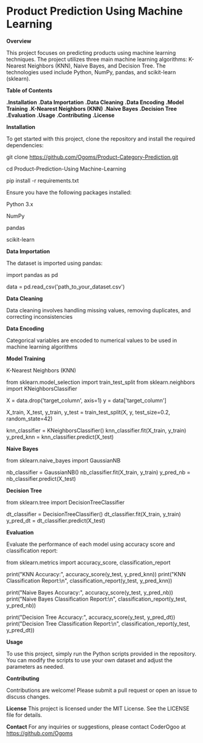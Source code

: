 # **Product Prediction Using Machine Learning**

**Overview**

This project focuses on predicting products using machine learning techniques. The project utilizes three main machine learning algorithms: K-Nearest Neighbors (KNN), Naive Bayes, and Decision Tree. The technologies used include Python, NumPy, pandas, and scikit-learn (sklearn).

**Table of Contents**

**.Installation**
**.Data Importation**
**.Data Cleaning**
**.Data Encoding**
**.Model Training**
    **.K-Nearest Neighbors (KNN)**
    **.Naive Bayes**
    **.Decision Tree**
**.Evaluation**
**.Usage**
**.Contributing**
**.License**

**Installation**

To get started with this project, clone the repository and install the required dependencies:

git clone https://github.com/Ogoms/Product-Category-Prediction.git

cd Product-Prediction-Using Machine-Learning

pip install -r requirements.txt


Ensure you have the following packages installed:

Python 3.x

NumPy

pandas

scikit-learn

**Data Importation**

The dataset is imported using pandas:

import pandas as pd

data = pd.read_csv('path_to_your_dataset.csv')


**Data Cleaning**

Data cleaning involves handling missing values, removing duplicates, and correcting inconsistencies

**Data Encoding**

Categorical variables are encoded to numerical values to be used in machine learning algorithms

**Model Training**

K-Nearest Neighbors (KNN)

from sklearn.model_selection import train_test_split
from sklearn.neighbors import KNeighborsClassifier

X = data.drop('target_column', axis=1)
y = data['target_column']

X_train, X_test, y_train, y_test = train_test_split(X, y, test_size=0.2, random_state=42)

knn_classifier = KNeighborsClassifier()
knn_classifier.fit(X_train, y_train)
y_pred_knn = knn_classifier.predict(X_test)


**Naive Bayes**

from sklearn.naive_bayes import GaussianNB

nb_classifier = GaussianNB()
nb_classifier.fit(X_train, y_train)
y_pred_nb = nb_classifier.predict(X_test)


**Decision Tree**

from sklearn.tree import DecisionTreeClassifier

dt_classifier = DecisionTreeClassifier()
dt_classifier.fit(X_train, y_train)
y_pred_dt = dt_classifier.predict(X_test)


**Evaluation**

Evaluate the performance of each model using accuracy score and classification report:

from sklearn.metrics import accuracy_score, classification_report

print("KNN Accuracy:", accuracy_score(y_test, y_pred_knn))
print("KNN Classification Report:\n", classification_report(y_test, y_pred_knn))

print("Naive Bayes Accuracy:", accuracy_score(y_test, y_pred_nb))
print("Naive Bayes Classification Report:\n", classification_report(y_test, y_pred_nb))

print("Decision Tree Accuracy:", accuracy_score(y_test, y_pred_dt))
print("Decision Tree Classification Report:\n", classification_report(y_test, y_pred_dt))


**Usage**

To use this project, simply run the Python scripts provided in the repository. You can modify the scripts to use your own dataset and adjust the parameters as needed.

**Contributing**

Contributions are welcome! Please submit a pull request or open an issue to discuss changes.

**License**
This project is licensed under the MIT License. See the LICENSE file for details.

**Contact**
For any inquiries or suggestions, please contact CoderOgoo at https://github.com/Ogoms